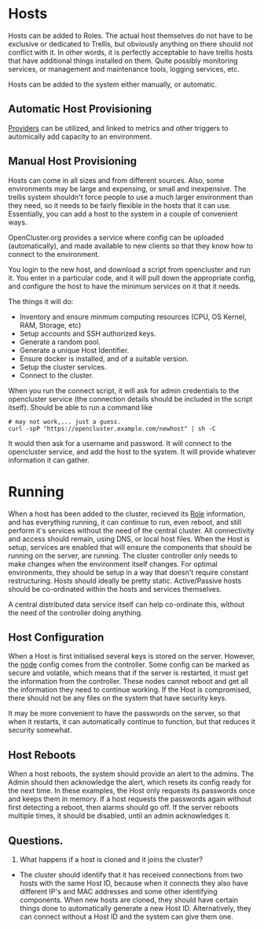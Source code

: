 # Hosts

Hosts can be added to Roles.  The actual host themselves do not have to be exclusive or dedicated to Trellis, but obviously anything on there should not conflict with it.  In other words, it is perfectly acceptable to have trellis hosts that have additional things installed on them.  Quite possibly monitoring services, or management and maintenance tools, logging services, etc.

Hosts can be added to the system either manually, or automatic.  

## Automatic Host Provisioning
[Providers](Providers.md) can be utilized, and linked to metrics and other triggers to automically add capacity to an environment.


## Manual Host Provisioning
Hosts can come in all sizes and from different sources.  Also, some environments may be large and expensing, or small and inexpensive.  The trellis system shouldn't force people to use a much larger environment than they need, so it needs to be fairly flexible in the hosts that it can use.   Essentially, you can add a host to the system in a couple of convenient ways.

OpenCluster.org provides a service where config can be uploaded (automatically), and made available to new clients so that they know how to connect to the environment.

You login to the new host, and download a script from opencluster and run it.  You enter in a particular code, and it will pull down the appropriate config, and configure the host to have the minimum services on it that it needs.

The things it will do:
* Inventory and ensure minmum computing resources (CPU, OS Kernel, RAM, Storage, etc)
* Setup accounts and SSH authorized keys.
* Generate a random pool.
* Generate a unique Host Identifier.
* Ensure docker is installed, and of a suitable version.
* Setup the cluster services.
* Connect to the cluster.

When you run the connect script, it will ask for admin credentials to the opencluster service (the connection details should be included in the script itself).
Should be able to run a command like 
```
# may not work,... just a guess.
curl -spP "https://opencluster.example.com/newhost" | sh -C
```

It would then ask for a username and password.  It will connect to the opencluster service, and add the host to the system.  It will provide whatever information it can gather.


# Running

When a host has been added to the cluster, recieved its [Role](Roles.md) information, and has everything running, it can continue to run, even reboot, and still perform it's services without the need of the central cluster.  All connectivity and access should remain, using DNS, or local host files. When the Host is setup, services are enabled that will ensure the components that should be running on the server, are running.  The cluster controller only needs to make changes when the environment itself changes.  For optimal environments, they should be setup in a way that doesn't require constant restructuring.  Hosts should ideally be pretty static.  Active/Passive hosts should be co-ordinated within the hosts and services themselves.

A central distributed data service itself can help co-ordinate this, without the need of the controller doing anything.


## Host Configuration

When a Host is first initialised several keys is stored on the server.  However, the [node](../Nodes/Nodes.md) config comes from the controller.   Some config can be marked as secure and volatile, which means that if the server is restarted, it must get the information from the controller.  These nodes cannot reboot and get all the information they need to continue working.  If the Host is compromised, there should not be any files on the system that have security keys.  

It may be more convenient to have the passwords on the server, so that when it restarts, it can automatically continue to function, but that reduces it security somewhat.  


## Host Reboots

When a host reboots, the system should provide an alert to the admins.  The Admin should then acknowledge the alert, which resets its config ready for the next time.  In these examples, the Host only requests its passwords once and keeps them in memory.  If a host requests the passwords again without first detecting a reboot, then alarms should go off.  If the server reboots multiple times, it should be disabled, until an admin acknowledges it.


## Questions.

1. What happens if a host is cloned and it joins the cluster?
* The cluster should identify that it has received connections from two hosts with the same Host ID, because when it connects they also have different IP's and MAC addresses and some other identifying components.  When new hosts are cloned, they should have certain things done to automatically generate a new Host ID.  Alternatively, they can connect without a Host ID and the system can give them one.